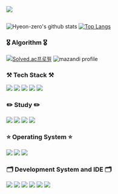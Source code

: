 <img src="https://capsule-render.vercel.app/api?type=transparent&color=fff&height=57&section=header&text=Hyeon+Young+Jang&animation=twinkling&fontSize=40" />

 ##
 ![Hyeon-zero's github stats](https://github-readme-stats.vercel.app/api?username=Hyeon-zero&show_icons=true&theme=vue)
 [![Top Langs](https://github-readme-stats.vercel.app/api/top-langs/?username=Hyeon-zero&layout=compact)](https://github.com/anuraghazra/github-readme-stats)
 <br>

<!--
[![GitHub Streak](https://github-readme-streak-stats.herokuapp.com/?user=Hyeon-zero&theme=vue)](https://git.io/streak-stats)
 <br>
 -->
 
 <!-- 
![](https://github-profile-summary-cards.vercel.app/api/cards/profile-details?username=Hyeon-zero&theme=vue)
 <br>
 ![](http://github-profile-summary-cards.vercel.app/api/cards/repos-per-language?username=Hyeon-zero&theme=vue)
 ![](http://github-profile-summary-cards.vercel.app/api/cards/most-commit-language?username=Hyeon-zero&theme=vue)
 <br>
 ![](http://github-profile-summary-cards.vercel.app/api/cards/stats?username=Hyeon-zero&theme=vue)
 ![](http://github-profile-summary-cards.vercel.app/api/cards/productive-time?username=Hyeon-zero&theme=vue&utcOffset=8)
 -->
 
 ### 🎖️ Algorithm 🎖️
 [![Solved.ac프로필](http://mazassumnida.wtf/api/v2/generate_badge?boj=hjgazzx)](https://solved.ac/hjgazzx)
 ![mazandi profile](http://mazandi.herokuapp.com/api?handle=hjgazzx&theme=warm)

 
 ### ⚒️ Tech Stack ⚒️
 <img src="https://img.shields.io/badge/JAVA-007396?style=flat-square&logo=JAVA&logoColor=white"/></a>
 <img src="https://img.shields.io/badge/HTML5-E34F26?style=flat-square&logo=HTML5&logoColor=white"/></a>
 <img src="https://img.shields.io/badge/CSS3-1572B6?style=flat-square&logo=CSS3&logoColor=white"/></a>
 <img src="https://img.shields.io/badge/JavaScript-F7DF1E?style=flat-square&logo=JavaScript&logoColor=white"/></a>
 <img src="https://img.shields.io/badge/Node.js-339933?style=flat-square&logo=Node.js&logoColor=white"/></a>

 
 ### ✏️ Study ✏️
  <img src="https://img.shields.io/badge/Spring-6DB33F?style=flat-square&logo=Spring&logoColor=white"/></a>
  <img src="https://img.shields.io/badge/Spring Boot-6DB33F?style=flat-square&logo=Spring Boot&logoColor=white"/></a>
  <img src="https://img.shields.io/badge/MySQL-4479A1?style=flat-square&logo=MySQL&logoColor=white"/></a>
  <img src="https://img.shields.io/badge/Docker-2496ED?style=flat-square&logo=Docker&logoColor=white"/></a>
  
  
 ### ⭐ Operating System ⭐
  <img src="https://img.shields.io/badge/MAC OS-000?style=flat-square&logo=macOS&logoColor=white"/></a>
  <img src="https://img.shields.io/badge/Ubuntu-E95420?style=flat-square&logo=Ubuntu&logoColor=white"/></a>
  <img src="https://img.shields.io/badge/Windows 11-0078D6?style=flat-square&logo=Windows 11&logoColor=white"/></a>

 ### 🗂️ Development System and IDE 🗂️
 <img src="https://img.shields.io/badge/IntelliJ IDEA-000000?style=flat-square&logo=IntelliJ IDEA&logoColor=white"/></a>
 <img src="https://img.shields.io/badge/Eclipse IDE-2C2255?style=flat-square&logo=Eclipse IDE&logoColor=white"/></a>
 <img src="https://img.shields.io/badge/Visual Studio-5C2D91?style=flat-square&logo=Visual Studio&logoColor=white"/></a>
 <img src="https://img.shields.io/badge/Visual Studio Code-007ACC?style=flat-square&logo=Visual Studio Code&logoColor=white"/></a>
 <img src="https://img.shields.io/badge/CodeSandbox-151515?style=flat-square&logo=CodeSandbox&logoColor=white"/></a>
 <img src="https://img.shields.io/badge/Android Studio-3DDC84?style=flat-square&logo=Android Studio&logoColor=white"/></a>
 <br>
 
